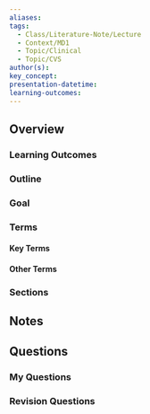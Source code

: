 ```yaml
---
aliases: 
tags:
  - Class/Literature-Note/Lecture
  - Context/MD1
  - Topic/Clinical
  - Topic/CVS
author(s): 
key_concept: 
presentation-datetime: 
learning-outcomes:
---
```



## Overview
### Learning Outcomes

### Outline

### Goal

### Terms
#### Key Terms

#### Other Terms

### Sections


## Notes


## Questions

### My Questions
### Revision Questions




